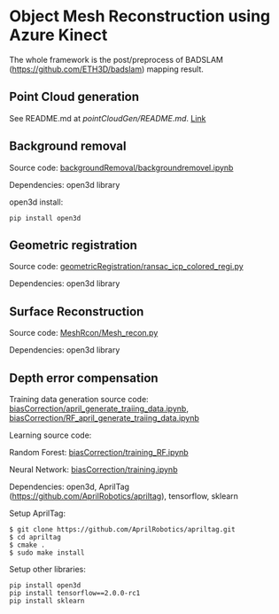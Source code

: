 # Object Mesh Reconstruction using Azure Kinect

The whole framework is the post/preprocess of BADSLAM (https://github.com/ETH3D/badslam) mapping result.

## Point Cloud generation
See README.md at *pointCloudGen/README.md*. [Link](pointCloudGen/README.md)

## Background removal

Source code: [backgroundRemoval/backgroundremovel.ipynb](backgroundRemoval/backgroundremovel.ipynb)

Dependencies: open3d library

open3d install:

```
pip install open3d
```

## Geometric registration

Source code: [geometricRegistration/ransac_icp_colored_regi.py](geometricRegistration/ransac_icp_colored_regi.py)

Dependencies: open3d library


## Surface Reconstruction

Source code: [MeshRcon/Mesh_recon.py](MeshRcon/Mesh_recon.py)

Dependencies: open3d library

## Depth error compensation

Training data generation source code: [biasCorrection/april_generate_traiing_data.ipynb](biasCorrection/april_generate_traiing_data.ipynb]), [biasCorrection/RF_april_generate_traiing_data.ipynb](biasCorrection/RF_april_generate_traiing_data.ipynb)

Learning source code: 

Random Forest: [biasCorrection/training_RF.ipynb](biasCorrection/training_RF.ipynb)

Neural Network: [biasCorrection/training.ipynb](biasCorrection/training.ipynb)

Dependencies: open3d, AprilTag (https://github.com/AprilRobotics/apriltag), tensorflow, sklearn

Setup AprilTag:

```
$ git clone https://github.com/AprilRobotics/apriltag.git
$ cd apriltag
$ cmake .
$ sudo make install

```

Setup other libraries:

```
pip install open3d
pip install tensorflow==2.0.0-rc1
pip install sklearn

```

